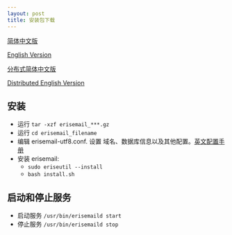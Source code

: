```yaml
---
layout: post
title: 安装包下载
---
```


[简体中文版](https://github.com/uplusware/erisemail/raw/master/ubuntu-erisemail-bin-cn-utf8-x86_64-linux-1.6.10.tar.gz)

[English Version](https://github.com/uplusware/erisemail/raw/master/ubuntu-erisemail-bin-en-utf8-x86_64-linux-1.6.10.tar.gz)

[分布式简体中文版](https://github.com/uplusware/erisemail/raw/master/ubuntu-erisemail-bin-cn-utf8-x86_64-linux-1.6.10-dist.tar.gz)

[Distributed English Version](https://github.com/uplusware/erisemail/raw/master/ubuntu-erisemail-bin-en-utf8-x86_64-linux-1.6.10-dist.tar.gz)


## 安装
* 运行 `tar -xzf erisemail_***.gz`  
* 运行 `cd erisemail_filename`  
* 编辑 erisemail-utf8.conf. 设置 域名、数据库信息以及其他配置。[英文配置手册](http://erisesoft.com/2018/05/09/%E8%8B%B1%E6%96%87%E9%85%8D%E7%BD%AE%E6%89%8B%E5%86%8C.html)  
* 安装 erisemail:   
  * `sudo eriseutil --install`  
  * `bash install.sh`  

## 启动和停止服务
* 启动服务 `/usr/bin/erisemaild start`  
* 停止服务 `/usr/bin/erisemaild stop`  
